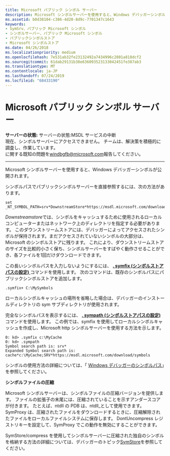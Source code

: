 ```yaml
---
title: Microsoft パブリック シンボル サーバー
description: Microsoft シンボルサーバーを使用すると、Windows デバッガーシンボルが公開されます。
ms.assetid: b0d38104-c386-4d20-8d9c-7701347c1643
keywords:
- SymSrv、パブリック Microsoft シンボル
- シンボルサーバー、パブリック Microsoft シンボル
- パブリックシンボルストア
- Microsoft シンボルストア
ms.date: 04/26/2018
ms.localizationpriority: medium
ms.openlocfilehash: 7e531ab32fe23132492a7434996c2801a818dcf2
ms.sourcegitcommit: 61dab29131b38e636093523133042451fe387ab3
ms.translationtype: MT
ms.contentlocale: ja-JP
ms.lasthandoff: 07/24/2019
ms.locfileid: "68433190"
---
```

# <a name="microsoft-public-symbol-server"></a>Microsoft パブリック シンボル サーバー


**サーバーの状態:** サーバーの状態:MSDL サービスの中断 <br> 現在、シンボルサーバーにアクセスできません。 チームは、解決策を積極的に調査し、作業しています。 <br>
に関する既知の問題を[windbgfb@microsoft.com](mailto:windbgfb@microsoft.com)報告してください。 

---

Microsoft シンボルサーバーを使用すると、Windows デバッガーシンボルが公開されます。

シンボルパスでパブリックシンボルサーバーを直接参照するには、次の方法があります。

```console
set _NT_SYMBOL_PATH=srv*DownstreamStore*https://msdl.microsoft.com/download/symbols
```

*Downstreamstore*では、シンボルをキャッシュするために使用されるローカルコンピューターまたはネットワーク上のディレクトリを指定する必要があります。 このダウンストリームストアには、デバッガーによってアクセスされたシンボルが保持されます。まだアクセスされていないシンボルの大部分は、Microsoft のシンボルストアに残ります。 これにより、ダウンストリームストアのサイズを比較的小さく保ち、シンボルサーバーをすばやく動作させることができ、各ファイルを1回だけダウンロードできます。

この長いシンボルパスを入力しないようにするには、 [ **. symfix (シンボルストアパスの設定)** ](-symfix--set-symbol-store-path-.md)コマンドを使用します。 次のコマンドは、既存のシンボルパスにパブリックシンボルストアを追加します。

```dbgcmd
.symfix+ C:\MySymbols
```

ローカルシンボルキャッシュの場所を省略した場合は、デバッガーのインストールディレクトリの sym サブディレクトリが使用されます。

完全なシンボルパスを表示するには、 [ **. sympath (シンボルストアパスの設定)** ](-symfix--set-symbol-store-path-.md)コマンドを使用します。 この例では、symfix を使用してローカルシンボルキャッシュを作成し、Microsoft http シンボルサーバーを使用する方法を示します。

```dbgcmd
0: kd> .symfix c:\MyCache
0: kd> .sympath
Symbol search path is: srv*
Expanded Symbol search path is: cache*c:\MyCache;SRV*https://msdl.microsoft.com/download/symbols
```

シンボルの使用方法の詳細については、「 [Windows デバッガーのシンボルパス](https://docs.microsoft.com/windows-hardware/drivers/debugger/symbol-path)」を参照してください。

**シンボルファイルの圧縮**

Microsoft シンボルサーバーは、シンボルファイルの圧縮バージョンを提供します。 ファイルの拡張子の末尾には、圧縮されていることを示すアンダースコアが付きます。 たとえば、ntdll の PDB は、ntdll\_として使用できます。 SymProxy は、圧縮されたファイルをダウンロードするときに、圧縮解除されたファイルをローカルファイルシステムに保存します。 DontUncompress レジストリキーを設定して、SymProxy でこの動作を無効にすることができます。

SymStore/compress を使用してシンボルサーバーに圧縮された独自のシンボルを格納する方法の詳細については、デバッガーのトピック[SymStore](symstore.md)を参照してください。

 

 





